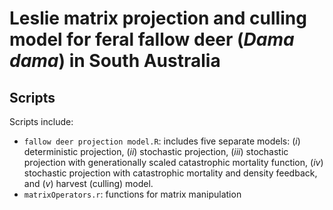 # Leslie matrix projection and culling model for feral fallow deer (<em>Dama dama</em>) in South Australia

## Scripts
Scripts include:
- <code>fallow deer projection model.R</code>: includes five separate models: (<em>i</em>) deterministic projection, (<em>ii</em>) stochastic projection, (<em>iii</em>) stochastic projection with generationally scaled catastrophic mortality function, (<em>iv</em>) stochastic projection with catastrophic mortality and density feedback, and (<em>v</em>) harvest (culling) model.
- <code>matrixOperators.r</code>: functions for matrix manipulation
